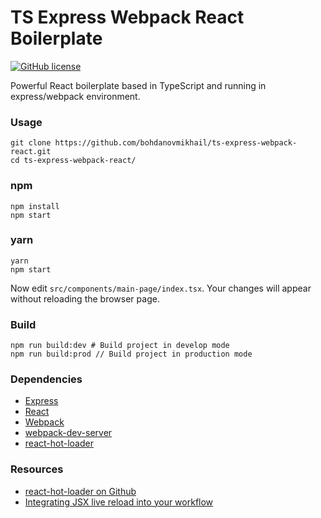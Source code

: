 TS Express Webpack React Boilerplate
====================================
[![GitHub license](https://img.shields.io/badge/license-MIT-blue.svg)](https://github.com/bohdanovmikhail/ts-express-webpack-react/blob/master/LICENSE)

Powerful React boilerplate based in TypeScript and running in express/webpack environment.

### Usage

```console
git clone https://github.com/bohdanovmikhail/ts-express-webpack-react.git
cd ts-express-webpack-react/
```


### npm
```console
npm install
npm start
```

### yarn
```console
yarn
npm start
```

Now edit `src/components/main-page/index.tsx`.
Your changes will appear without reloading the browser page.

### Build
```console
npm run build:dev # Build project in develop mode
npm run build:prod // Build project in production mode
```

### Dependencies
* [Express](http://expressjs.com)
* [React](https://reactjs.org)
* [Webpack](https://webpack.js.org)
* [webpack-dev-server](https://github.com/webpack/webpack-dev-server)
* [react-hot-loader](https://github.com/gaearon/react-hot-loader)

### Resources

* [react-hot-loader on Github](https://github.com/gaearon/react-hot-loader)
* [Integrating JSX live reload into your workflow](http://gaearon.github.io/react-hot-loader/getstarted/)
